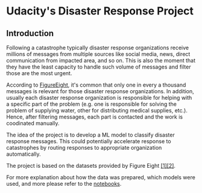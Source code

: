 # Udacity's Disaster Response Project 
## Introduction
Following a catastrophe typically disaster response organizations receive millions of messages from multiple sources like social media, news, direct communication from impacted area, and so on. This is also the moment that they have the least capacity to handle such volume of messages and filter those are the most urgent.

According to [FigureEight](https://www.figure-eight.com), it's common that only one in every a thousand messages is relevant for those disaster response organizations. In addition, usually each disaster response organization is responsible for helping with a specific part of the problem (e.g. one is responsible for solving the problem of supplying water, other for distributing medical supplies, etc.). Hence, after filtering messages, each part is contacted and the work is coodinated manually.

The idea of the project is to develop a ML model to classify disaster response messages. This could potentially accelerate response to catastrophes by routing responses to appropriate organization automatically. 

The project is based on the datasets provided by Figure Eight [[1]](https://www.figure-eight.com/datasets/)[[2]](https://www.figure-eight.com/data-for-everyone/).

For more explanation about how the data was prepared, which models were used, and more please refer to the [notebooks](./notebooks). 